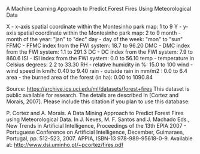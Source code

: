 A Machine Learning Approach to Predict Forest Fires Using Meteorological Data

X - x-axis spatial coordinate within the Montesinho park map: 1 to 9
Y - y-axis spatial coordinate within the Montesinho park map: 2 to 9
month - month of the year: "jan" to "dec"
day - day of the week: "mon" to "sun"
FFMC - FFMC index from the FWI system: 18.7 to 96.20
DMC - DMC index from the FWI system: 1.1 to 291.3
DC - DC index from the FWI system: 7.9 to 860.6
ISI - ISI index from the FWI system: 0.0 to 56.10
temp - temperature in Celsius degrees: 2.2 to 33.30
RH - relative humidity in %: 15.0 to 100
wind - wind speed in km/h: 0.40 to 9.40
rain - outside rain in mm/m2 : 0.0 to 6.4
area - the burned area of the forest (in ha): 0.00 to 1090.84


Source: https://archive.ics.uci.edu/ml/datasets/forest+fires
This dataset is public available for research. The details are described in [Cortez and Morais, 2007].
Please include this citation if you plan to use this database:

P. Cortez and A. Morais. A Data Mining Approach to Predict Forest Fires using Meteorological Data.
In J. Neves, M. F. Santos and J. Machado Eds., New Trends in Artificial Intelligence,
Proceedings of the 13th EPIA 2007 - Portuguese Conference on Artificial Intelligence, December,
Guimaraes, Portugal, pp. 512-523, 2007. APPIA, ISBN-13 978-989-95618-0-9.
Available at: http://www.dsi.uminho.pt/~pcortez/fires.pdf
